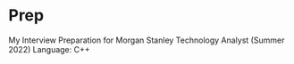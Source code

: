 # Prep

My Interview Preparation for Morgan Stanley Technology Analyst (Summer 2022) 
Language: C++
